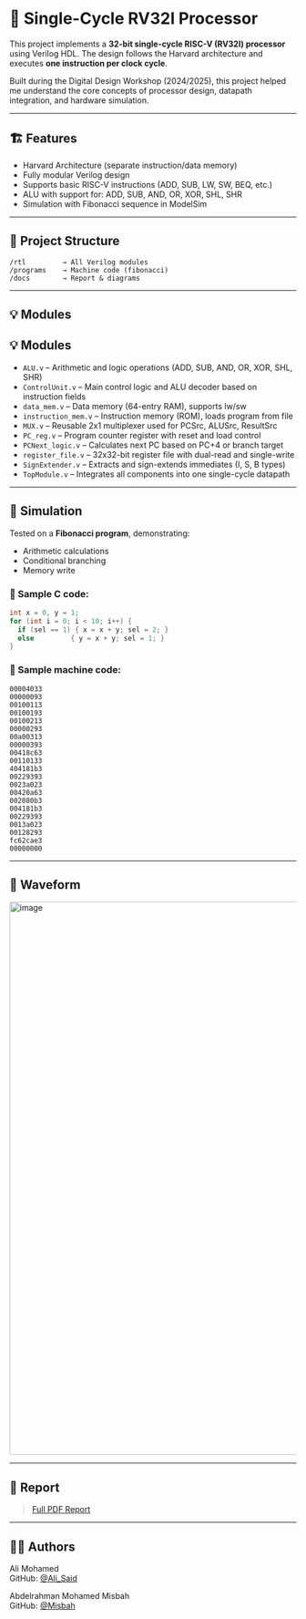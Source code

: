 # 🧠 Single-Cycle RV32I Processor

This project implements a **32-bit single-cycle RISC-V (RV32I) processor** using Verilog HDL. The design follows the Harvard architecture and executes **one instruction per clock cycle**.

Built during the Digital Design Workshop (2024/2025), this project helped me understand the core concepts of processor design, datapath integration, and hardware simulation.

---

## 🏗️ Features

- Harvard Architecture (separate instruction/data memory)
- Fully modular Verilog design
- Supports basic RISC-V instructions (ADD, SUB, LW, SW, BEQ, etc.)
- ALU with support for: ADD, SUB, AND, OR, XOR, SHL, SHR
- Simulation with Fibonacci sequence in ModelSim

---

## 📁 Project Structure

```
/rtl         → All Verilog modules
/programs    → Machine code (fibonacci)
/docs        → Report & diagrams
```

---

## 💡 Modules

## 💡 Modules

- `ALU.v` – Arithmetic and logic operations (ADD, SUB, AND, OR, XOR, SHL, SHR)
- `ControlUnit.v` – Main control logic and ALU decoder based on instruction fields
- `data_mem.v` – Data memory (64-entry RAM), supports lw/sw
- `instruction_mem.v` – Instruction memory (ROM), loads program from file
- `MUX.v` – Reusable 2x1 multiplexer used for PCSrc, ALUSrc, ResultSrc
- `PC_reg.v` – Program counter register with reset and load control
- `PCNext_logic.v` – Calculates next PC based on PC+4 or branch target
- `register_file.v` – 32x32-bit register file with dual-read and single-write
- `SignExtender.v` – Extracts and sign-extends immediates (I, S, B types)
- `TopModule.v` – Integrates all components into one single-cycle datapath

---

## 🧪 Simulation

Tested on a **Fibonacci program**, demonstrating:
- Arithmetic calculations
- Conditional branching
- Memory write

### 📝 Sample C code:
```c
int x = 0, y = 1;
for (int i = 0; i < 10; i++) {
  if (sel == 1) { x = x + y; sel = 2; }
  else         { y = x + y; sel = 1; }
}
```

### 🧾 Sample machine code:
```
00004033
00000093
00100113
00100193
00100213
00000293
00a00313
00000393
00418c63
00110133
404181b3
00229393
0023a023
00420a63
002080b3
004181b3
00229393
0013a023
00128293
fc62cae3
00000000

```

---

## 📸 Waveform

<img width="1600" height="971" alt="image" src="https://github.com/user-attachments/assets/9ebae06b-0769-4458-b8f3-97e26de06e6c" />


---

## 📄 Report

> [Full PDF Report](docs/RISC-V.pdf) 

---

## 🙋‍♂ Authors

Ali Mohamed  
GitHub: [@Ali_Said](https://github.com/Ali-M-Said)

Abdelrahman Mohamed Misbah  
GitHub: [@Misbah](https://github.com/YoyoStark)
